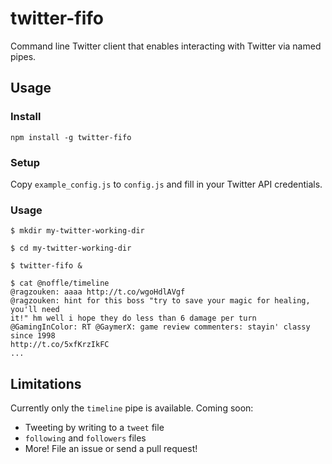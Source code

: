 # twitter-fifo

Command line Twitter client that enables interacting with Twitter via named pipes.

## Usage

### Install

```
npm install -g twitter-fifo
```

### Setup

Copy `example_config.js` to `config.js` and fill in your Twitter API
credentials.

### Usage

```
$ mkdir my-twitter-working-dir

$ cd my-twitter-working-dir

$ twitter-fifo &

$ cat @noffle/timeline
@ragzouken: aaaa http://t.co/wgoHdlAVgf
@ragzouken: hint for this boss "try to save your magic for healing, you'll need
it!" hm well i hope they do less than 6 damage per turn
@GamingInColor: RT @GaymerX: game review commenters: stayin' classy since 1998
http://t.co/5xfKrzIkFC
...
```

## Limitations

Currently only the `timeline` pipe is available. Coming soon:

 * Tweeting by writing to a `tweet` file
 * `following` and `followers` files
 * More! File an issue or send a pull request!

